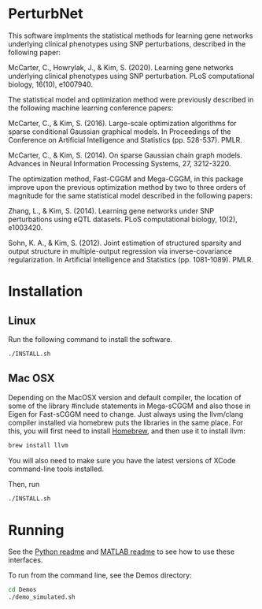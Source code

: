 # PerturbNet
This software implments the statistical methods for learning gene networks underlying clinical phenotypes using SNP perturbations, described in the following paper:

McCarter, C., Howrylak, J., & Kim, S. (2020). Learning gene networks underlying clinical phenotypes using SNP perturbation. PLoS computational biology, 16(10), e1007940.

The statistical model and optimization method were previously described in the following machine learning conference papers:

McCarter, C., & Kim, S. (2016). Large-scale optimization algorithms for sparse conditional Gaussian graphical models. In Proceedings of the Conference on Artificial Intelligence and Statistics (pp. 528-537). PMLR.

McCarter, C., & Kim, S. (2014). On sparse Gaussian chain graph models. Advances in Neural Information Processing Systems, 27, 3212-3220.

The optimization method, Fast-CGGM and Mega-CGGM, in this package improve upon the previous optimization method by two to three orders of magnitude for the same statistical model described in the following papers:

Zhang, L., & Kim, S. (2014). Learning gene networks under SNP perturbations using eQTL datasets. PLoS computational biology, 10(2), e1003420.

Sohn, K. A., & Kim, S. (2012). Joint estimation of structured sparsity and output structure in multiple-output regression via inverse-covariance regularization. In Artificial Intelligence and Statistics (pp. 1081-1089). PMLR.

# Installation

## Linux

Run the following command to install the software.

```bash
./INSTALL.sh
```

## Mac OSX

Depending on the MacOSX version and default compiler, the location of some of the library #include statements in Mega-sCGGM and also those in Eigen for Fast-sCGGM need to change. Just always using the llvm/clang compiler installed via homebrew puts the libraries in the same place. For this, you will first need to install [Homebrew](https://brew.sh/), and then use it to install llvm:

```bash
brew install llvm
```

You will also need to make sure you have the latest versions of XCode command-line tools installed.

Then, run
```bash
./INSTALL.sh
```



# Running

See the [Python readme](README-Python.md) and [MATLAB readme](README-Matlab.md) to see how to use these interfaces.

To run from the command line, see the Demos directory:

```bash
cd Demos
./demo_simulated.sh
```
